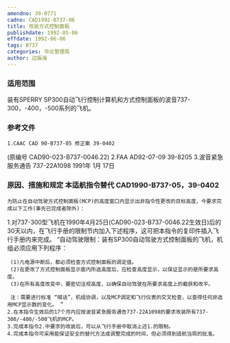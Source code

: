 ```yaml
---
amendno: 39-0771
cadno: CAD1992-B737-06
title: 改装方式控制面板
publishdate: 1992-05-06
effdate: 1992-06-06
tags: B737
categories: 华北管理局
author: 边振海
---
```


### 适用范围 
装有SPERRY SP300自动飞行控制计算机和方式控制面板的波音737-300，-400，-500系列的飞机。

### 参考文件
    1.CAAC CAD 90-B737-05 修正案 39-0402
 (原编号 CAD90-023-B737-0046.22)    2.FAA AD92-07-09 39-8205 
    3.波音紧急服务通告 737-22A1098 1991年 1月 17日


### 原因、措施和规定 本适航指令替代 CAD1990-B737-05，39-0402
    为防止在自动驾驶方式控制面板(MCP)的高度窗口内显示出非指令性更改的目标高度，今要求完成以下工作(事先已完成者除外)： 
1.对737-300型飞机在1990年4月25日(CAD90-023-B737-0046.22生效日)后的30天以内，在飞行手册的限制节内加入下述程序，这可把本指令的复印件插入飞行手册内来完成。 
“自动驾驶限制：装有SP300自动驾驶方式控制面板的飞机，机组必须应用下列程序：
  
     (1)凡电源中断后，都必须检查方式控制面板的调定值。 
     (2)在更改了方式控制面板显示窗内所选高度后，应检查高度显示，以保证显示的是所要求高度。 
     (3)在所有高度改变中，要密切注视高度，以确保自动驾驶在所要求高度上的截获和改平。 

     注：需要进行标准 “喊话”，机组协调，以及MCP调定和飞行仪表的交叉检查，以查得任何非选用MCP显示数的变化。 ”
    2.在本指令生效后的17个月内应按波音紧急服务通告737-22A1098的要求改装所有737-300/-400/-500飞机的MCP。 
    3.完成本指令2.中要求的改装后，可以从飞行手册中取消上述1.的限制。 
    4.完成本指令可采用能保证安全的替代方法或调整完成的时间，但必须得到适航当局的批准。

